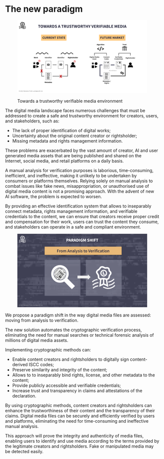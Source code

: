 # The new paradigm

<figure><img src="../.gitbook/assets/Towards-trustworthy.png" alt=""><figcaption><p>Towards a trustworthy verifiable media environment</p></figcaption></figure>

The digital media landscape faces numerous challenges that must be addressed to create a safe and trustworthy environment for creators, users, and stakeholders, such as:

* The lack of proper identification of digital works;
* Uncertainty about the original content creator or rightsholder;
* Missing metadata and rights management information.

These problems are exacerbated by the vast amount of creator, AI and user generated media assets that are being published and shared on the Internet, social media, and retail platforms on a daily basis.

A manual analysis for verification purposes is laborious, time-consuming, inefficient, and ineffective, making it unlikely to be undertaken by consumers or platforms themselves. Relying solely on manual analysis to combat issues like fake news, misappropriation, or unauthorised use of digital media content is not a promising approach. With the advent of new AI software, the problem is expected to worsen.

By providing an effective identification system that allows to inseparably connect metadata, rights management information, and verifiable credentials to the content, we can ensure that creators receive proper credit and compensation for their work, users can trust the content they consume, and stakeholders can operate in a safe and compliant environment.

<figure><img src="../.gitbook/assets/Analysis-verification.png" alt=""><figcaption></figcaption></figure>

We propose a paradigm shift in the way digital media files are assessed: moving from analysis to verification.

The new solution automates the cryptographic verification process, eliminating the need for manual searches or technical forensic analysis of millions of digital media assets.&#x20;

Implementing cryptographic methods can:

* Enable content creators and rightsholders to digitally sign content-derived ISCC codes;
* Preserve similarity and integrity of the content;
* Allows to to inseparably bind rights, license, and other metadata to the content;
* Provide publicly accessible and verifiable credentials;
* Increase trust and transparency in claims and attestations of the declaration.

By using cryptographic methods, content creators and rightsholders can enhance the trustworthiness of their content and the transparency of their claims. Digital media files can be securely and efficiently verified by users and platforms, eliminating the need for time-consuming and ineffective manual analysis.

This approach will prove the integrity and authenticity of media files, enabling users to identify and use media according to the terms provided by the legitimate creators and rightsholders. Fake or manipulated media may be detected easily.

